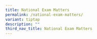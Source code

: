 ```yaml
---
title: National Exam Matters
permalink: /national-exam-matters/
variant: tiptap
description: ""
third_nav_title: National Exam Matters
---
```

<p></p>